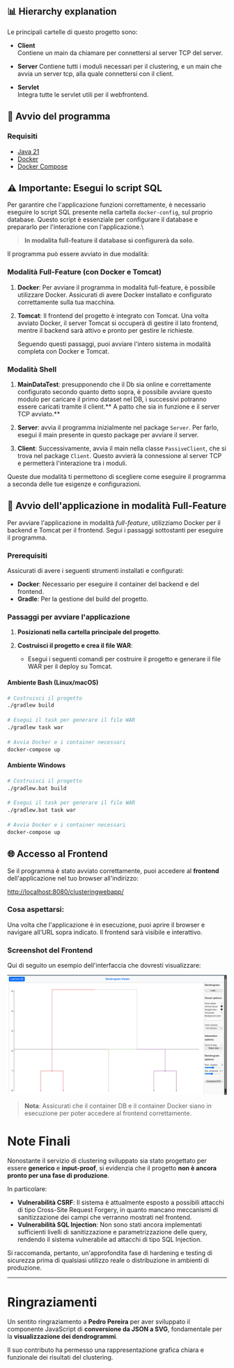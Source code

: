 ﻿## 📊 Hierarchy explanation

Le principali cartelle di questo progetto sono:

- **Client**  
  Contiene un main da chiamare per connettersi al server TCP del server.

- **Server** 
  Contiene tutti i moduli necessari per il clustering, e un main che avvia un server tcp, alla quale connettersi con il client. 

- **Servlet**  
  Integra tutte le servlet utili per il webfrontend.

## 🚀 Avvio del programma

### Requisiti

- [Java 21](https://www.oracle.com/java/technologies/javase/jdk21-archive-downloads.html)
- [Docker](https://www.docker.com/)
- [Docker Compose](https://docs.docker.com/compose/)


## ⚠️ Importante: Esegui lo script SQL

Per garantire che l'applicazione funzioni correttamente, è necessario eseguire lo script SQL presente nella cartella `docker-config`, sul proprio database. Questo script è essenziale per configurare il database e prepararlo per l'interazione con l'applicazione.\
>**In modalita full-feature il database si configurerà da solo.**

Il programma può essere avviato in due modalità:

### Modalità Full-Feature (con Docker e Tomcat)

1. **Docker**: Per avviare il programma in modalità full-feature, è possibile utilizzare Docker. Assicurati di avere Docker installato e configurato correttamente sulla tua macchina.
   
2. **Tomcat**: Il frontend del progetto è integrato con Tomcat. Una volta avviato Docker, il server Tomcat si occuperà di gestire il lato frontend, mentre il backend sarà attivo e pronto per gestire le richieste.

   Seguendo questi passaggi, puoi avviare l'intero sistema in modalità completa con Docker e Tomcat.

### Modalità Shell
1. **MainDataTest**: presupponendo che il Db sia online e correttamente configurato secondo quanto detto sopra, è possibile avviare questo modulo per caricare il primo dataset nel DB, i successivi potranno essere caricati tramite il client.** A patto che sia in funzione e il server TCP avviato.** 

2. **Server**: avvia il programma inizialmente nel package `Server`. Per farlo, esegui il main presente in questo package per avviare il server.
   
3. **Client**: Successivamente, avvia il main nella classe `PassiveClient`, che si trova nel package `Client`. Questo avvierà la connessione al server TCP e permetterà l'interazione tra i moduli.

Queste due modalità ti permettono di scegliere come eseguire il programma a seconda delle tue esigenze e configurazioni.

## 🚀 Avvio dell'applicazione in modalità Full-Feature

Per avviare l'applicazione in modalità *full-feature*, utilizziamo Docker per il backend e Tomcat per il frontend. Segui i passaggi sottostanti per eseguire il programma.

### Prerequisiti
Assicurati di avere i seguenti strumenti installati e configurati:
- **Docker**: Necessario per eseguire il container del backend e del frontend.
- **Gradle**: Per la gestione del build del progetto.

### Passaggi per avviare l'applicazione

1. **Posizionati nella cartella principale del progetto**.

2. **Costruisci il progetto e crea il file WAR**:
   - Esegui i seguenti comandi per costruire il progetto e generare il file WAR per il deploy su Tomcat.

#### Ambiente Bash (Linux/macOS)

```bash
# Costruisci il progetto
./gradlew build

# Esegui il task per generare il file WAR
./gradlew task war

# Avvia Docker e i container necessari
docker-compose up
```

#### Ambiente Windows

```bash
# Costruisci il progetto
./gradlew.bat build

# Esegui il task per generare il file WAR
./gradlew.bat task war

# Avvia Docker e i container necessari
docker-compose up

```
## 🌐 Accesso al Frontend

Se il programma è stato avviato correttamente, puoi accedere al **frontend** dell'applicazione nel tuo browser all'indirizzo:

[http://localhost:8080/clusteringwebapp/](http://localhost:8080/clusteringwebapp/)

### Cosa aspettarsi:

Una volta che l'applicazione è in esecuzione, puoi aprire il browser e navigare all'URL sopra indicato. Il frontend sarà visibile e interattivo. 

### Screenshot del Frontend

Qui di seguito un esempio dell'interfaccia che dovresti visualizzare:

![Screenshot del frontend](images/frontend-preview.png)

> **Nota**: Assicurati che il container DB e il container Docker siano in esecuzione per poter accedere al frontend correttamente.

# Note Finali

Nonostante il servizio di clustering sviluppato sia stato progettato per essere **generico** e **input-proof**, si evidenzia che il progetto **non è ancora pronto per una fase di produzione**.

In particolare:
- **Vulnerabilità CSRF**: Il sistema è attualmente esposto a possibili attacchi di tipo Cross-Site Request Forgery, in quanto mancano meccanismi di sanitizzazione dei campi che verranno mostrati nel frontend.
- **Vulnerabilità SQL Injection**: Non sono stati ancora implementati sufficienti livelli di sanitizzazione e parametrizzazione delle query, rendendo il sistema vulnerabile ad attacchi di tipo SQL Injection.

Si raccomanda, pertanto, un'approfondita fase di hardening e testing di sicurezza prima di qualsiasi utilizzo reale o distribuzione in ambienti di produzione.

---

# Ringraziamenti

Un sentito ringraziamento a **Pedro Pereira** per aver sviluppato il componente JavaScript di **conversione da JSON a SVG**, fondamentale per la **visualizzazione dei dendrogrammi**.

Il suo contributo ha permesso una rappresentazione grafica chiara e funzionale dei risultati del clustering.

